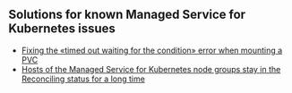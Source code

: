 ## Solutions for known Managed Service for Kubernetes issues

* [Fixing the «timed out waiting for the condition» error when mounting a PVC](error-unable-to-attach-or-mount-volumes-timed-out-waiting-for-the-condition.md)
* [Hosts of the Managed Service for Kubernetes node groups stay in the Reconciling status for a long time](node-group-hosts-are-in-reconciling-status-for-a-long-time.md)

